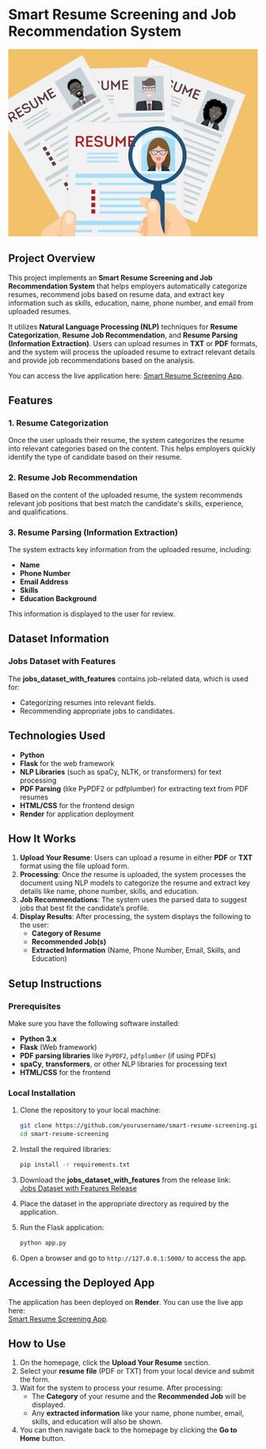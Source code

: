 
# Smart Resume Screening and Job Recommendation System
![Resume Image](Image/resume_image.webp "Overview of Mood Analysis Flow")

## Project Overview

This project implements an **Smart Resume Screening and Job Recommendation System** that helps employers automatically categorize resumes, recommend jobs based on resume data, and extract key information such as skills, education, name, phone number, and email from uploaded resumes.

It utilizes **Natural Language Processing (NLP)** techniques for **Resume Categorization**, **Resume Job Recommendation**, and **Resume Parsing (Information Extraction)**. Users can upload resumes in **TXT** or **PDF** formats, and the system will process the uploaded resume to extract relevant details and provide job recommendations based on the analysis.

You can access the live application here: [Smart Resume Screening App](https://your-app-link-on-render.com).

## Features

### 1. Resume Categorization
Once the user uploads their resume, the system categorizes the resume into relevant categories based on the content. This helps employers quickly identify the type of candidate based on their resume.

### 2. Resume Job Recommendation
Based on the content of the uploaded resume, the system recommends relevant job positions that best match the candidate's skills, experience, and qualifications.

### 3. Resume Parsing (Information Extraction)
The system extracts key information from the uploaded resume, including:
- **Name**
- **Phone Number**
- **Email Address**
- **Skills**
- **Education Background**

This information is displayed to the user for review.

## Dataset Information

### Jobs Dataset with Features
The **jobs_dataset_with_features** contains job-related data, which is used for:
- Categorizing resumes into relevant fields.
- Recommending appropriate jobs to candidates.

## Technologies Used

- **Python**
- **Flask** for the web framework
- **NLP Libraries** (such as spaCy, NLTK, or transformers) for text processing
- **PDF Parsing** (like PyPDF2 or pdfplumber) for extracting text from PDF resumes
- **HTML/CSS** for the frontend design
- **Render** for application deployment

## How It Works

1. **Upload Your Resume**: Users can upload a resume in either **PDF** or **TXT** format using the file upload form.
2. **Processing**: Once the resume is uploaded, the system processes the document using NLP models to categorize the resume and extract key details like name, phone number, skills, and education.
3. **Job Recommendations**: The system uses the parsed data to suggest jobs that best fit the candidate’s profile.
4. **Display Results**: After processing, the system displays the following to the user:
   - **Category of Resume**
   - **Recommended Job(s)**
   - **Extracted Information** (Name, Phone Number, Email, Skills, and Education)

## Setup Instructions

### Prerequisites

Make sure you have the following software installed:
- **Python 3.x**
- **Flask** (Web framework)
- **PDF parsing libraries** like `PyPDF2`, `pdfplumber` (if using PDFs)
- **spaCy**, **transformers**, or other NLP libraries for processing text
- **HTML/CSS** for the frontend

### Local Installation

1. Clone the repository to your local machine:
    ```bash
    git clone https://github.com/yourusername/smart-resume-screening.git
    cd smart-resume-screening
    ```

2. Install the required libraries:
    ```bash
    pip install -r requirements.txt
    ```

3. Download the **jobs_dataset_with_features** from the release link:  
   [Jobs Dataset with Features Release](https://your-dataset-link.com)

4. Place the dataset in the appropriate directory as required by the application.

5. Run the Flask application:
    ```bash
    python app.py
    ```

6. Open a browser and go to `http://127.0.0.1:5000/` to access the app.

## Accessing the Deployed App

The application has been deployed on **Render**. You can use the live app here:  
[Smart Resume Screening App](https://your-app-link-on-render.com).

## How to Use

1. On the homepage, click the **Upload Your Resume** section.
2. Select your **resume file** (PDF or TXT) from your local device and submit the form.
3. Wait for the system to process your resume. After processing:
   - The **Category** of your resume and the **Recommended Job** will be displayed.
   - Any **extracted information** like your name, phone number, email, skills, and education will also be shown.
4. You can then navigate back to the homepage by clicking the **Go to Home** button.


